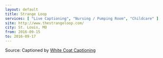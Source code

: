```yaml
---
layout: default
title: Strange Loop
services: [ "Live Captioning", "Nursing / Pumping Room", "Childcare" ]
site: http://www.thestrangeloop.com/
city: St. Louis, MO
from: 2016-09-15
to: 2016-09-17
---
```


Source: Captioned by [White Coat Captioning](http://www.whitecoatcaptioning.com/)